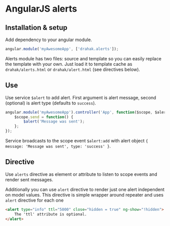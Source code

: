 AngularJS alerts
================

Installation & setup
--------------------
Add dependency to your angular module.

```js
angular.module('myAwesomeApp', ['drahak.alerts']);
```

Alerts module has two files: source and template so you can easily replace the template with your own. Just load it to template cache as `drahak/alerts.html` or `drahak/alert.html` (see directives below).

Use
---
Use service `$alert` to add alert. First argument is alert message, second (optional) is alert type (defaults to `success`).

```js
angular.module('myAwesomeApp').controller('App', function($scope, $alert) {
    $scope.send = function() {
        $alert('Message was sent');
    };
});
```

Service broadcasts to the scope event `$alert:add` with alert object `{ message: 'Message was sent', type: 'success' }`.

Directive
---------
Use `alerts` directive as element or attribute to listen to scope events and render sent messages.

Additionally you can use `alert` directive to render just one alert independent on model values. This directive is simple wrapper around repeater and uses `alert` directive for each one

```html
<alert type="info" ttl="5000" close="hidden = true" ng-show="!hidden">
    The 'ttl' attribute is optional.
</alert>
```